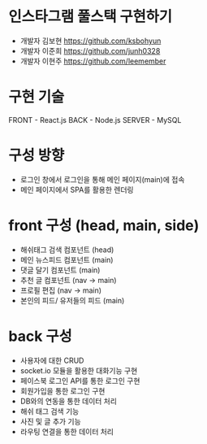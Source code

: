 # 인스타그램 풀스택 구현하기

- 개발자 김보현 https://github.com/ksbohyun
- 개발자 이준희 https://github.com/junh0328
- 개발자 이현주 https://github.com/leemember

# 구현 기술

FRONT - React.js
BACK - Node.js
SERVER - MySQL

# 구성 방향

- 로그인 창에서 로그인을 통해 메인 페이지(main)에 접속
- 메인 페이지에서 SPA를 활용한 렌더링

# front 구성 (head, main, side)

- 해쉬태그 검색 컴포넌트 (head)
- 메인 뉴스피드 컴포넌트 (main)
- 댓글 달기 컴포넌트 (main)
- 추천 글 컴포넌트 (nav -> main)
- 프로필 편집 (nav -> main)
- 본인의 피드/ 유저들의 피드 (main)

# back 구성

- 사용자에 대한 CRUD
- socket.io 모듈을 활용한 대화기능 구현
- 페이스북 로그인 API를 통한 로그인 구현
- 회원가입을 통한 로그인 구현
- DB와의 연동을 통한 데이터 처리
- 해쉬 태그 검색 기능
- 사진 및 글 추가 기능
- 라우팅 연결을 통한 데이터 처리
